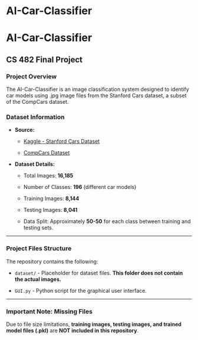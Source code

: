 # AI-Car-Classifier

# AI-Car-Classifier



## CS 482 Final Project



### **Project Overview**

The AI-Car-Classifier is an image classification system designed to identify car models using .jpg image files from the Stanford Cars dataset, a subset of the CompCars dataset.



### **Dataset Information**

- **Source:**  

  - [Kaggle - Stanford Cars Dataset](https://www.kaggle.com/datasets/jessicali9530/stanford-cars-dataset)

  - [CompCars Dataset](https://mmlab.ie.cuhk.edu.hk/datasets/comp_cars/)

  

- **Dataset Details:**  

  - Total Images: **16,185**  

  - Number of Classes: **196** (different car models)  

  - Training Images: **8,144**  

  - Testing Images: **8,041**  

  - Data Split: Approximately **50-50** for each class between training and testing sets.



---



### **Project Files Structure**

The repository contains the following:


- `dataset/` - Placeholder for dataset files. **This folder does not contain the actual images.**

- `GUI.py` - Python script for the graphical user interface.


---



### **Important Note: Missing Files**  

Due to file size limitations, **training images, testing images, and trained model files (.pkl)** are **NOT included in this repository**.  
